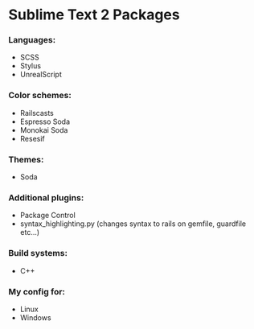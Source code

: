 Sublime Text 2 Packages
=======================

### Languages:
* SCSS
* Stylus
* UnrealScript

### Color schemes:
* Railscasts
* Espresso Soda
* Monokai Soda
* Resesif

### Themes:
* Soda

### Additional plugins:
* Package Control
* syntax_highlighting.py (changes syntax to rails on gemfile, guardfile etc...)

### Build systems:
* C++

### My config for:
* Linux
* Windows
